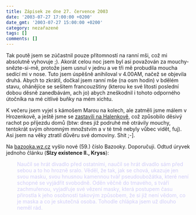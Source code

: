 ```yaml
---
title: Zápisek ze dne 27. července 2003
date: '2003-07-27 17:00:00 +0200'
date_gmt: '2003-07-27 15:00:00 +0200'
category: nezařazené
tags: []
comments: []
---
```

<p>Tak poutě jsem se zúčastnil pouze přítomností na ranní mši, což mi absolutně vyhovuje ;). Akorát celou noc   jsem byl asi považován za mouchy-snězte-si-mě, protože jsem usnul v jednu a ve tři mě probudila moucha sedící mi   v nose. Tuto jsem úspěšně anihiloval v 4.00AM, načež se objevila druhá. Abych to zkrátil, dočkal jsem ranní mše   (na osm hodin) v bdělém stavu, ohánějíce se sešitem francouzštiny (kterou ke své lítosti poslední dobou děsně zanedbávám,   ach jo) abych zneškodnil i tohoto odporného útočníka na mé citlivé buňky na mém xichtu.</p>
<p>K večeru jsem vyjel s kámošem Marou na kolech, ale zatměli jsme málem v Hrozenkově, a ještě jsme se <a href="/assets/migrated/old-images/halenkov.jpg">zastavili   na Halenkově</a>, což způsobilo děsivý rachot po příjezdu domů (btw: dnes již podruhé mě otrávily mouchy, tentokrát svým ohromným množstvím a v té tmě nebyly vůbec vidět, fuj). Asi jsem na věky ztratil   důvěru své domoviny. Shit ;-].</p>
<p>Na <a href="http://www.bazooka.wz.cz" target="_blank">bazooka.wz.cz</a> vyšlo nové (59.) číslo Bazooky. Doporučuji.   Odtud úryvek jednoho článku (<span style="font-weight:bold">Slzy existence II., Kryss</span>):</p>
<p style="margin-left:30px; color:#D0CCF8"> Naučil se hrát divadlo před ostatními, naučil se hrát divadlo sám před sebou a to ho hrozně sralo. Věděl, že tak, jak se chová, ukazuje jen svou masku, svou hnusnou kamennou tvář pseudoubožátka, které není schopné se vyjádřit svobodně. Oděn věčně do tmavého, s tváří zachmuřenou, vyjadřuje své vězení masky, která postupem času přirostla k jeho osobnosti takovým způsobem, že si již není vědom, co je maska a co je skutečná osoba. Tohodle chlápka jsem už dlouho neměl rád.</p>
